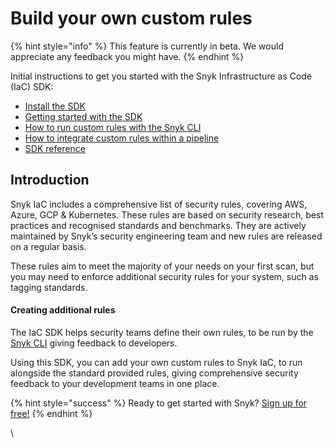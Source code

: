 # Build your own custom rules

{% hint style="info" %}
This feature is currently in beta. We would appreciate any feedback you might have.
{% endhint %}

Initial instructions to get you started with the Snyk Infrastructure as Code (IaC) SDK:

* [Install the SDK](install-the-sdk.md)
* [Getting started with the SDK](getting-started-with-the-sdk/)
* [How to run custom rules with the Snyk CLI](how-to-run-custom-rules-with-the-snyk-cli.md)
* [How to integrate custom rules within a pipeline](integrating-iac-custom-rules-within-a-pipeline.md)
* [SDK reference](sdk-reference.md)

## Introduction

Snyk IaC includes a comprehensive list of security rules, covering AWS, Azure, GCP & Kubernetes. These rules are based on security research, best practices and recognised standards and benchmarks. They are actively maintained by Snyk’s security engineering team and new rules are released on a regular basis.&#x20;

These rules aim to meet the majority of your needs on your first scan, but you may need to enforce additional security rules for your system, such as tagging standards.&#x20;

#### Creating additional rules

The IaC SDK helps security teams define their own rules, to be run by the [Snyk CLI](../snyk-cli-for-infrastructure-as-code/) giving feedback to developers.

Using this SDK, you can add your own custom rules to Snyk IaC, to run alongside the standard provided rules, giving comprehensive security feedback to your development teams in one place.&#x20;

{% hint style="success" %}
Ready to get started with Snyk? [Sign up for free!](https://snyk.io/login?cta=sign-up\&loc=footer\&page=support\_docs\_page)​
{% endhint %}



\
